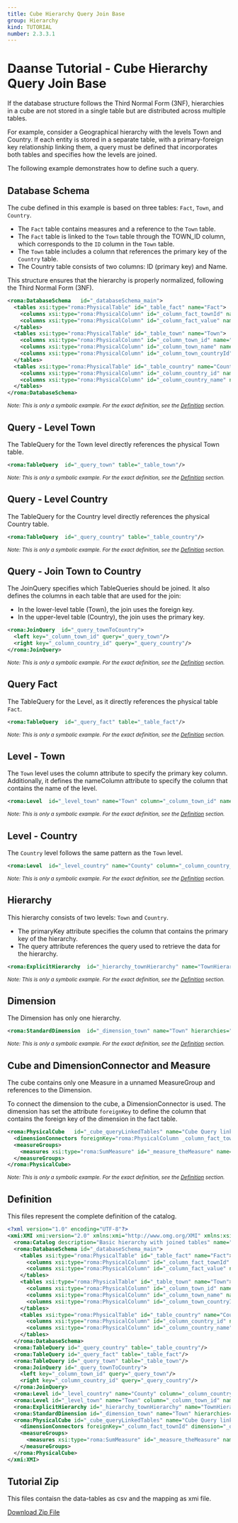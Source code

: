 ```yaml
---
title: Cube Hierarchy Query Join Base
group: Hierarchy
kind: TUTORIAL
number: 2.3.3.1
---
```

# Daanse Tutorial - Cube Hierarchy Query Join Base

If the database structure follows the Third Normal Form (3NF), hierarchies in a cube are not stored in a single table but are distributed across multiple tables.

For example, consider a Geographical hierarchy with the levels Town and Country. If each entity is stored in a separate table, with a primary-foreign key relationship linking them, a query must be defined that incorporates both tables and specifies how the levels are joined.

The following example demonstrates how to define such a query.


## Database Schema

The cube defined in this example is based on three tables: `Fact`, `Town`, and `Country`.

- The `Fact` table contains measures and a reference to the `Town` table.
- The `Fact` table is linked to the `Town` table through the TOWN_ID column, which corresponds to the `ID` column in the `Town` table.
- The `Town` table includes a column that references the primary key of the `Country` table.
- The Country table consists of two columns: ID (primary key) and Name.

This structure ensures that the hierarchy is properly normalized, following the Third Normal Form (3NF).


```xml
<roma:DatabaseSchema   id="_databaseSchema_main">
  <tables xsi:type="roma:PhysicalTable" id="_table_fact" name="Fact">
    <columns xsi:type="roma:PhysicalColumn" id="_column_fact_townId" name="TOWN_ID" type="Integer"/>
    <columns xsi:type="roma:PhysicalColumn" id="_column_fact_value" name="VALUE" type="Integer"/>
  </tables>
  <tables xsi:type="roma:PhysicalTable" id="_table_town" name="Town">
    <columns xsi:type="roma:PhysicalColumn" id="_column_town_id" name="ID" type="Integer"/>
    <columns xsi:type="roma:PhysicalColumn" id="_column_town_name" name="NAME"/>
    <columns xsi:type="roma:PhysicalColumn" id="_column_town_countryId" name="COUNTRY_ID" type="Integer"/>
  </tables>
  <tables xsi:type="roma:PhysicalTable" id="_table_country" name="Country">
    <columns xsi:type="roma:PhysicalColumn" id="_column_country_id" name="ID" type="Integer"/>
    <columns xsi:type="roma:PhysicalColumn" id="_column_country_name" name="NAME"/>
  </tables>
</roma:DatabaseSchema>

```
*<small>Note: This is only a symbolic example. For the exact definition, see the [Definition](#definition) section.</small>*
## Query - Level Town

The TableQuery for the Town level directly references the physical Town table.


```xml
<roma:TableQuery  id="_query_town" table="_table_town"/>

```
*<small>Note: This is only a symbolic example. For the exact definition, see the [Definition](#definition) section.</small>*
## Query - Level Country

The TableQuery for the Country level directly references the physical Country table.


```xml
<roma:TableQuery  id="_query_country" table="_table_country"/>

```
*<small>Note: This is only a symbolic example. For the exact definition, see the [Definition](#definition) section.</small>*
## Query - Join Town to Country

The JoinQuery specifies which TableQueries should be joined. It also defines the columns in each table that are used for the join:

- In the lower-level table (Town), the join uses the foreign key.
- In the upper-level table (Country), the join uses the primary key.


```xml
<roma:JoinQuery  id="_query_townToCountry">
  <left key="_column_town_id" query="_query_town"/>
  <right key="_column_country_id" query="_query_country"/>
</roma:JoinQuery>

```
*<small>Note: This is only a symbolic example. For the exact definition, see the [Definition](#definition) section.</small>*
## Query Fact

The TableQuery for the Level, as it directly references the physical table `Fact`.


```xml
<roma:TableQuery  id="_query_fact" table="_table_fact"/>

```
*<small>Note: This is only a symbolic example. For the exact definition, see the [Definition](#definition) section.</small>*
## Level - Town

The `Town` level uses the column attribute to specify the primary key column. Additionally, it defines the nameColumn attribute to specify the column that contains the name of the level.


```xml
<roma:Level  id="_level_town" name="Town" column="_column_town_id" nameColumn="_column_town_name"/>

```
*<small>Note: This is only a symbolic example. For the exact definition, see the [Definition](#definition) section.</small>*
## Level - Country

The `Country` level follows the same pattern as the `Town` level.


```xml
<roma:Level  id="_level_country" name="County" column="_column_country_id" nameColumn="_column_country_name"/>

```
*<small>Note: This is only a symbolic example. For the exact definition, see the [Definition](#definition) section.</small>*
## Hierarchy

This hierarchy consists of two levels: `Town` and `Country`.
- The primaryKey attribute specifies the column that contains the primary key of the hierarchy.
- The query attribute references the query used to retrieve the data for the hierarchy.


```xml
<roma:ExplicitHierarchy  id="_hierarchy_townHierarchy" name="TownHierarchy" primaryKey="_column_town_id" query="_query_townToCountry" levels="_level_town _level_country"/>

```
*<small>Note: This is only a symbolic example. For the exact definition, see the [Definition](#definition) section.</small>*
## Dimension

The Dimension has only one hierarchy.


```xml
<roma:StandardDimension  id="_dimension_town" name="Town" hierarchies="roma:ExplicitHierarchy _hierarchy_townHierarchy"/>

```
*<small>Note: This is only a symbolic example. For the exact definition, see the [Definition](#definition) section.</small>*
## Cube and DimensionConnector and Measure

The cube contains only one Measure in a unnamed MeasureGroup and references to the Dimension.

To connect the dimension to the cube, a DimensionConnector is used. The dimension has set the attribute `foreignKey` to define the column that contains the foreign key of the dimension in the fact table.


```xml
<roma:PhysicalCube   id="_cube_queryLinkedTables" name="Cube Query linked Tables" query="_query_fact">
  <dimensionConnectors foreignKey="roma:PhysicalColumn _column_fact_townId" dimension="roma:StandardDimension _dimension_town" id="_dimensionConnector_town"/>
  <measureGroups>
    <measures xsi:type="roma:SumMeasure" id="_measure_theMeasure" name="theMeasure" column="_column_fact_value"/>
  </measureGroups>
</roma:PhysicalCube>

```
*<small>Note: This is only a symbolic example. For the exact definition, see the [Definition](#definition) section.</small>*

## Definition

This files represent the complete definition of the catalog.

```xml
<?xml version="1.0" encoding="UTF-8"?>
<xmi:XMI xmi:version="2.0" xmlns:xmi="http://www.omg.org/XMI" xmlns:xsi="http://www.w3.org/2001/XMLSchema-instance" xmlns:roma="https://www.daanse.org/spec/org.eclipse.daanse.rolap.mapping">
  <roma:Catalog description="Basic hierarchy with joined tables" name="Daanse Tutorial - Cube Hierarchy Query Join Base" cubes="_cube_queryLinkedTables" dbschemas="_databaseSchema_main"/>
  <roma:DatabaseSchema id="_databaseSchema_main">
    <tables xsi:type="roma:PhysicalTable" id="_table_fact" name="Fact">
      <columns xsi:type="roma:PhysicalColumn" id="_column_fact_townId" name="TOWN_ID" type="Integer"/>
      <columns xsi:type="roma:PhysicalColumn" id="_column_fact_value" name="VALUE" type="Integer"/>
    </tables>
    <tables xsi:type="roma:PhysicalTable" id="_table_town" name="Town">
      <columns xsi:type="roma:PhysicalColumn" id="_column_town_id" name="ID" type="Integer"/>
      <columns xsi:type="roma:PhysicalColumn" id="_column_town_name" name="NAME"/>
      <columns xsi:type="roma:PhysicalColumn" id="_column_town_countryId" name="COUNTRY_ID" type="Integer"/>
    </tables>
    <tables xsi:type="roma:PhysicalTable" id="_table_country" name="Country">
      <columns xsi:type="roma:PhysicalColumn" id="_column_country_id" name="ID" type="Integer"/>
      <columns xsi:type="roma:PhysicalColumn" id="_column_country_name" name="NAME"/>
    </tables>
  </roma:DatabaseSchema>
  <roma:TableQuery id="_query_country" table="_table_country"/>
  <roma:TableQuery id="_query_fact" table="_table_fact"/>
  <roma:TableQuery id="_query_town" table="_table_town"/>
  <roma:JoinQuery id="_query_townToCountry">
    <left key="_column_town_id" query="_query_town"/>
    <right key="_column_country_id" query="_query_country"/>
  </roma:JoinQuery>
  <roma:Level id="_level_country" name="County" column="_column_country_id" nameColumn="_column_country_name"/>
  <roma:Level id="_level_town" name="Town" column="_column_town_id" nameColumn="_column_town_name"/>
  <roma:ExplicitHierarchy id="_hierarchy_townHierarchy" name="TownHierarchy" primaryKey="_column_town_id" query="_query_townToCountry" levels="_level_town _level_country"/>
  <roma:StandardDimension id="_dimension_town" name="Town" hierarchies="_hierarchy_townHierarchy"/>
  <roma:PhysicalCube id="_cube_queryLinkedTables" name="Cube Query linked Tables" query="_query_fact">
    <dimensionConnectors foreignKey="_column_fact_townId" dimension="_dimension_town" id="_dimensionConnector_town"/>
    <measureGroups>
      <measures xsi:type="roma:SumMeasure" id="_measure_theMeasure" name="theMeasure" column="_column_fact_value"/>
    </measureGroups>
  </roma:PhysicalCube>
</xmi:XMI>

```



## Tutorial Zip
This files contaisn the data-tables as csv and the mapping as xmi file.

<a href="./zip/tutorial.cube.hierarchy.query.join.base.zip" download>Download Zip File</a>
